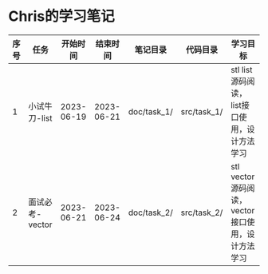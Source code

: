 # Chris的学习笔记

| 序号 | 任务          | 开始时间   | 结束时间   | 笔记目录    | 代码目录    | 学习目标                                     |
| ---- | ------------- | ---------- | ---------- | ----------- | ----------- | -------------------------------------------- |
| 1    | 小试牛刀-list | 2023-06-19 | 2023-06-21 | doc/task_1/ | src/task_1/ | stl list源码阅读，list接口使用，设计方法学习 |
| 2    | 面试必考-vector | 2023-06-21 | 2023-06-24 | doc/task_2/ | src/task_2/ | stl vector源码阅读，vector接口使用，设计方法学习 |